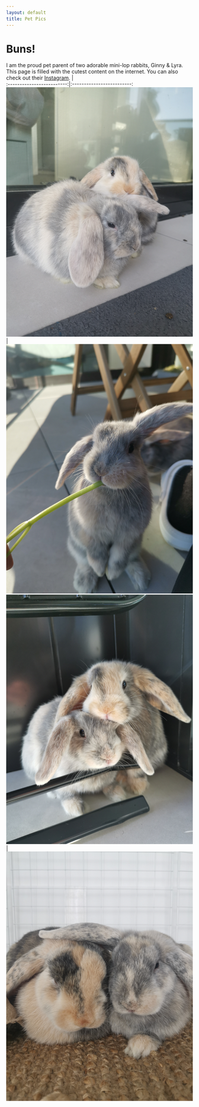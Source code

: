 ```yaml
---
layout: default
title: Pet Pics
---
```


# Buns!

I am the proud pet parent of two adorable mini-lop rabbits, Ginny & Lyra. This page is filled with the cutest content on the internet. You can also check out their [Instagram](https://www.instagram.com/space.bunnss/).
             |  
:-------------------------:|:-------------------------:
![Mini-lop rabbits](/assets/images/buns2.jpg) | ![Mini-lop rabbits](/assets/images/buns3.jpg)
![Mini-lop rabbits](/assets/images/buns4.jpg) | ![Mini-lop rabbits](/assets/images/buns5.jpg)
